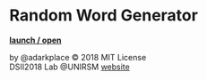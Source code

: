 # Random Word Generator
**[launch / open](http://dsii-2018-unirsm.github.io/adarkplace/words_generator/)**

by @adarkplace © 2018 MIT License  
DSII2018 Lab @UNIRSM [website](http://dsii-2018-unirsm.github.io)
